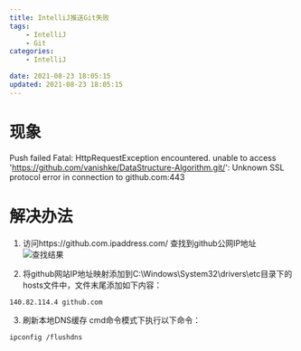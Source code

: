 ```yaml
---
title: IntelliJ推送Git失败
tags: 
	- IntelliJ
	- Git
categories: 
	- IntelliJ

date: 2021-08-23 18:05:15	
updated: 2021-08-23 18:05:15
---
```


# <span id="inline-blue">现象</span> 
Push failed
			Fatal: HttpRequestException encountered.
			unable to access 'https://github.com/vanishke/DataStructure-Algorithm.git/': Unknown SSL protocol error in connection to github.com:443


# <span id="inline-blue">解决办法</span> 
1. 访问https://github.com.ipaddress.com/ 查找到github公网IP地址
![查找结果](/images/intelliJ/intelliJ_2021_04_29_001.png)

2. 将github网站IP地址映射添加到C:\Windows\System32\drivers\etc目录下的hosts文件中，文件末尾添加如下内容：
```shell
140.82.114.4 github.com
```
3. 刷新本地DNS缓存
cmd命令模式下执行以下命令：
```shell
ipconfig /flushdns
```






